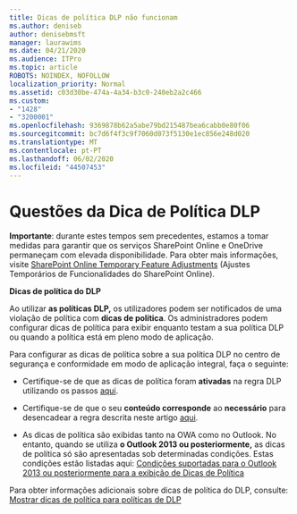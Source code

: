 ```yaml
---
title: Dicas de política DLP não funcionam
ms.author: deniseb
author: denisebmsft
manager: laurawims
ms.date: 04/21/2020
ms.audience: ITPro
ms.topic: article
ROBOTS: NOINDEX, NOFOLLOW
localization_priority: Normal
ms.assetid: c03d30be-474a-4a34-b3c0-240eb2a2c466
ms.custom:
- "1428"
- "3200001"
ms.openlocfilehash: 9369878b62a5abe79bd215487bea6cabb0e80f06
ms.sourcegitcommit: bc7d6f4f3c9f7060d073f5130e1ec856e248d020
ms.translationtype: MT
ms.contentlocale: pt-PT
ms.lasthandoff: 06/02/2020
ms.locfileid: "44507453"
---
```

# <a name="dlp-policy-tip-issues"></a>Questões da Dica de Política DLP

**Importante**: durante estes tempos sem precedentes, estamos a tomar medidas para garantir que os serviços SharePoint Online e OneDrive permaneçam com elevada disponibilidade. Para obter mais informações, visite [SharePoint Online Temporary Feature Adjustments](https://aka.ms/ODSPAdjustments) (Ajustes Temporários de Funcionalidades do SharePoint Online).

**Dicas de política do DLP**

Ao utilizar **as políticas DLP,** os utilizadores podem ser notificados de uma violação de política com **dicas de política**. Os administradores podem configurar dicas de política para exibir enquanto testam a sua política DLP ou quando a política está em pleno modo de aplicação.
  
Para configurar as dicas de política sobre a sua política DLP no centro de segurança e conformidade em modo de aplicação integral, faça o seguinte:
  
- Certifique-se de que as dicas de política foram **ativadas** na regra DLP utilizando os passos [aqui](https://docs.microsoft.com/microsoft-365/compliance/use-notifications-and-policy-tips).

- Certifique-se de que o seu **conteúdo corresponde** ao **necessário** para desencadear a regra descrita neste artigo [aqui](https://docs.microsoft.com/microsoft-365/compliance/sensitive-information-type-entity-definitions).

- As dicas de política são exibidas tanto na OWA como no Outlook. No entanto, quando se utiliza **o Outlook 2013 ou posteriormente,** as dicas de política só são apresentadas sob determinadas condições. Estas condições estão listadas aqui: [Condições suportadas para o Outlook 2013 ou posteriormente para a exibição de Dicas de Política](https://docs.microsoft.com/microsoft-365/compliance/use-notifications-and-policy-tips)

Para obter informações adicionais sobre dicas de política do DLP, consulte: [Mostrar dicas de política para políticas de DLP](https://docs.microsoft.com/microsoft-365/compliance/use-notifications-and-policy-tips)
  
